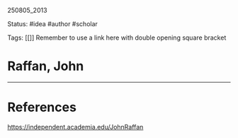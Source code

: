 
250805_2013

Status: #idea #author #scholar 

Tags: [[]]
Remember to use a link here with double opening square bracket
# Raffan, John



---
# References
https://independent.academia.edu/JohnRaffan
